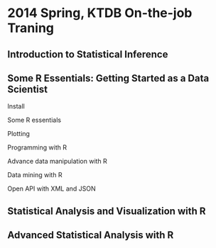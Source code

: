 2014 Spring, KTDB On-the-job Traning
=====================================
## Introduction to Statistical Inference

## Some R Essentials: Getting Started as a Data Scientist

Install 

Some R essentials

Plotting

Programming with R

Advance data manipulation with R

Data mining with R

Open API with XML and JSON


## Statistical Analysis and Visualization with R

## Advanced Statistical Analysis with R
